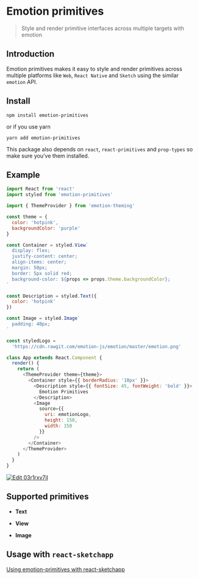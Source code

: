 # Emotion primitives

> Style and render primitive interfaces across multiple targets with emotion

## Introduction

Emotion primitives makes it easy to style and render primitives across multiple platforms like `Web`, `React Native` and `Sketch` using the similar `emotion` API.

## Install

```
npm install emotion-primitives
```

or if you use yarn

```
yarn add emotion-primitives
```

This package also depends on `react`, `react-primitives` and `prop-types` so make sure you've them installed.

## Example

```js
import React from 'react'
import styled from 'emotion-primitives'

import { ThemeProvider } from 'emotion-theming'

const theme = {
  color: 'hotpink',
  backgroundColor: 'purple'
}

const Container = styled.View`
  display: flex;
  justify-content: center;
  align-items: center;
  margin: 50px;
  border: 5px solid red;
  background-color: ${props => props.theme.backgroundColor};
`

const Description = styled.Text({
  color: 'hotpink'
})

const Image = styled.Image`
  padding: 40px;
`

const styledLogo =
  'https://cdn.rawgit.com/emotion-js/emotion/master/emotion.png'

class App extends React.Component {
  render() {
    return (
      <ThemeProvider theme={theme}>
        <Container style={{ borderRadius: '10px' }}>
          <Description style={{ fontSize: 45, fontWeight: 'bold' }}>
            Emotion Primitives
          </Description>
          <Image
            source={{
              uri: emotionLogo,
              height: 150,
              width: 150
            }}
          />
        </Container>
      </ThemeProvider>
    )
  }
}
```

[![Edit 03r1rxv7jl](https://codesandbox.io/static/img/play-codesandbox.svg)](https://codesandbox.io/s/03r1rxv7jl)

## Supported primitives

* **Text**

* **View**

* **Image**

## Usage with `react-sketchapp`

[Using emotion-primitives with react-sketchapp](https://github.com/airbnb/react-sketchapp/tree/master/examples/emotion)
